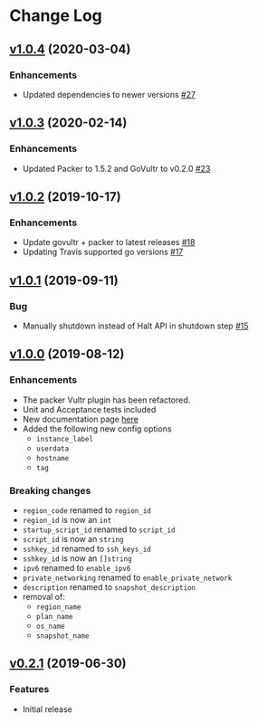 # Change Log

## [v1.0.4](https://github.com/vultr/packer-builder-vultr/compare/v1.0.3..v1.0.4) (2020-03-04)
### Enhancements
- Updated dependencies to newer versions [#27](https://github.com/vultr/packer-builder-vultr/pull/27)

## [v1.0.3](https://github.com/vultr/packer-builder-vultr/compare/v1.0.2..v1.0.3) (2020-02-14)
### Enhancements
- Updated Packer to 1.5.2 and GoVultr to v0.2.0 [#23](https://github.com/vultr/packer-builder-vultr/pull/23)

## [v1.0.2](https://github.com/vultr/packer-builder-vultr/compare/v1.0.1..v1.0.2) (2019-10-17)
### Enhancements
- Update govultr + packer to latest releases [#18](https://github.com/vultr/packer-builder-vultr/pull/18)
- Updating Travis supported go versions [#17](https://github.com/vultr/packer-builder-vultr/pull/17)

## [v1.0.1](https://github.com/vultr/packer-builder-vultr/compare/v1.0.0..v1.0.1) (2019-09-11)
### Bug
- Manually shutdown instead of Halt API in shutdown step [#15](https://github.com/vultr/packer-builder-vultr/pull/15)

## [v1.0.0](https://github.com/vultr/packer-builder-vultr/compare/v0.2.1..v1.0.0) (2019-08-12)
### Enhancements
- The packer Vultr plugin has been refactored.
- Unit and Acceptance tests included 
- New documentation page [here](https://github.com/vultr/packer-builder-vultr/blob/master/website/source/docs/builders/vultr.html.md)
- Added the following new config options
  - `instance_label`
  - `userdata`
  - `hostname`
  - `tag`
 
### Breaking changes
- `region_code` renamed to `region_id`
- `region_id` is now an `int`
- `startup_script_id` renamed to `script_id`
- `script_id` is now an `string`
- `sshkey_id` renamed to `ssh_keys_id`
- `sshkey_id` is now an `[]string`
- `ipv6` renamed to `enable_ipv6`
- `private_networking` renamed to `enable_private_network`
- `description` renamed to `snapshot_description`
- removal of: 
  - `region_name`
  - `plan_name`
  - `os_name`
  - `snapshot_name`
  
## [v0.2.1](https://github.com/vultr/packer-builder-vultr/releases/tag/v0.2.1) (2019-06-30)
### Features
- Initial release